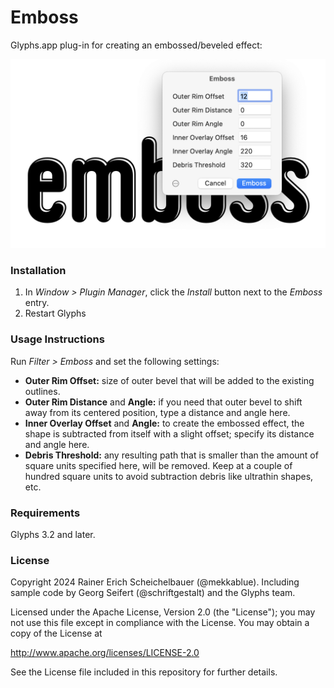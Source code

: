 # Emboss

Glyphs.app plug-in for creating an embossed/beveled effect:

![Emboss Screenshot](Emboss.png)

### Installation

1. In *Window > Plugin Manager*, click the *Install* button next to the *Emboss* entry.
2. Restart Glyphs

### Usage Instructions

Run *Filter > Emboss* and set the following settings:

* **Outer Rim Offset:** size of outer bevel that will be added to the existing outlines.
* **Outer Rim Distance** and **Angle:** if you need that outer bevel to shift away from its centered position, type a distance and angle here.
* **Inner Overlay Offset** and **Angle:** to create the embossed effect, the shape is subtracted from itself with a slight offset; specify its distance and angle here.
* **Debris Threshold:** any resulting path that is smaller than the amount of square units specified here, will be removed. Keep at a couple of hundred square units to avoid subtraction debris like ultrathin shapes, etc.

### Requirements

Glyphs 3.2 and later.

### License

Copyright 2024 Rainer Erich Scheichelbauer (@mekkablue).
Including sample code by Georg Seifert (@schriftgestalt) and the Glyphs team.

Licensed under the Apache License, Version 2.0 (the "License");
you may not use this file except in compliance with the License.
You may obtain a copy of the License at

http://www.apache.org/licenses/LICENSE-2.0

See the License file included in this repository for further details.
